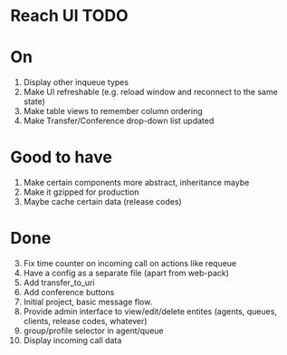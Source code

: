 # Reach UI TODO

# On

1. Display other inqueue types
2. Make UI refreshable (e.g. reload window and reconnect to the same state)
3. Make table views to remember column ordering
4. Make Transfer/Conference drop-down list updated
 
# Good to have

1. Make certain components more abstract, inheritance maybe
3. Make it gzipped for production
4. Maybe cache certain data (release codes)

# Done

3. Fix time counter on incoming call on actions like requeue
2. Have a config as a separate file (apart from web-pack)
2. Add transfer_to_uri
3. Add conference buttons
1. Initial project, basic message flow.
2. Provide admin interface to view/edit/delete entites (agents, queues, clients, release codes, whatever)
3. group/profile selector in agent/queue
4. Display incoming call data

